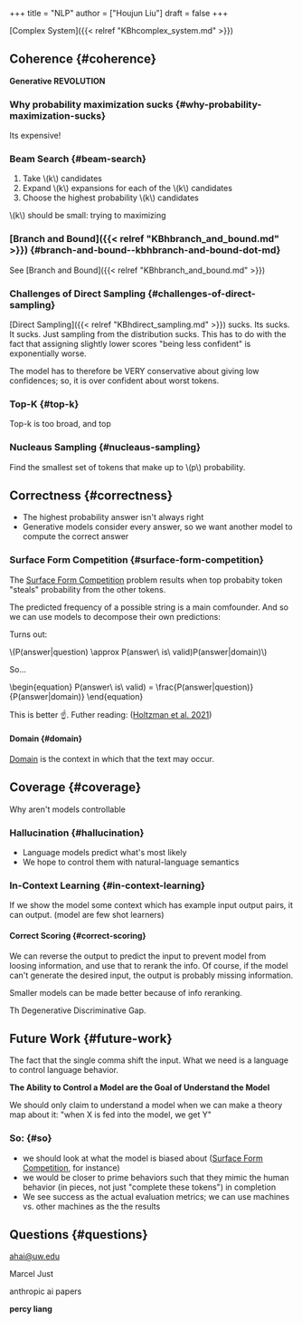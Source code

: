 +++
title = "NLP"
author = ["Houjun Liu"]
draft = false
+++

[Complex System]({{< relref "KBhcomplex_system.md" >}})


## Coherence {#coherence}

**Generative REVOLUTION**


### Why probability maximization sucks {#why-probability-maximization-sucks}

Its expensive!


### Beam Search {#beam-search}

1.  Take \\(k\\) candidates
2.  Expand \\(k\\) expansions for each of the \\(k\\) candidates
3.  Choose the highest probability \\(k\\) candidates

\\(k\\) should be small: trying to maximizing


### [Branch and Bound]({{< relref "KBhbranch_and_bound.md" >}}) {#branch-and-bound--kbhbranch-and-bound-dot-md}

See [Branch and Bound]({{< relref "KBhbranch_and_bound.md" >}})


### Challenges of Direct Sampling {#challenges-of-direct-sampling}

[Direct Sampling]({{< relref "KBhdirect_sampling.md" >}}) sucks. Its sucks. It sucks. Just sampling from the distribution sucks. This has to do with the fact that assigning slightly lower scores "being less confident" is exponentially worse.

The model has to therefore be VERY conservative about giving low confidences; so, it is over confident about worst tokens.


### Top-K {#top-k}

Top-k is too broad, and top


### Nucleaus Sampling {#nucleaus-sampling}

Find the smallest set of tokens that make up to \\(p\\) probability.


## Correctness {#correctness}

-   The highest probability answer isn't always right
-   Generative models consider every answer, so we want another model to compute the correct answer


### Surface Form Competition {#surface-form-competition}

The [Surface Form Competition](#surface-form-competition) problem results when top probabity token "steals" probability from the other tokens.

The predicted frequency of a possible string is a main comfounder. And so we can use models to decompose their own predictions:

Turns out:

\\(P(answer|question) \approx P(answer\ is\ valid)P(answer|domain)\\)

So...

\begin{equation}
P(answer\ is\ valid) = \frac{P(answer|question)}{P(answer|domain)}
\end{equation}

This is better :point_up:. Futher reading: (<a href="#citeproc_bib_item_1">Holtzman et al. 2021</a>)


#### Domain {#domain}

[Domain](#domain) is the context in which that the text may occur.


## Coverage {#coverage}

Why aren't models controllable


### Hallucination {#hallucination}

-   Language models predict what's most likely
-   We hope to control them with natural-language semantics


### In-Context Learning {#in-context-learning}

If we show the model some context which has example input output pairs, it can output. (model are few shot learners)


#### Correct Scoring {#correct-scoring}

We can reverse the output to predict the input to prevent model from loosing information, and use that to rerank the info. Of course, if the model can't generate the desired input, the output is probably missing information.

Smaller models can be made better because of info reranking.

Th Degenerative Discriminative Gap.


## Future Work {#future-work}

The fact that the single comma shift the input. What we need is a language to control language behavior.

****The Ability to Control a Model are the Goal of Understand the Model****

We should only claim to understand a model when we can make a theory map about it: "when X is fed into the model, we get Y"


### So: {#so}

-   we should look at what the model is biased about ([Surface Form Competition](#surface-form-competition), for instance)
-   we would be closer to prime behaviors such that they mimic the human behavior (in pieces, not just "complete these tokens") in completion
-   We see success as the actual evaluation metrics; we can use machines vs. other machines as the the results


## Questions {#questions}

ahai@uw.edu

Marcel Just

anthropic ai papers

**percy liang**
